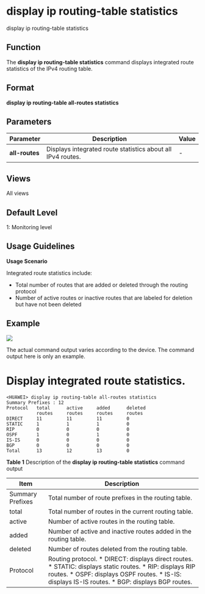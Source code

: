 display ip routing-table statistics
===================================

display ip routing-table statistics

Function
--------

The **display ip routing-table statistics** command displays integrated route statistics of the IPv4 routing table.



Format
------

**display ip routing-table all-routes statistics**



Parameters
----------

| Parameter | Description | Value |
| --- | --- | --- |
| **all-routes** | Displays integrated route statistics about all IPv4 routes. | - |




Views
-----

All views



Default Level
-------------

1: Monitoring level



Usage Guidelines
----------------

**Usage Scenario**

Integrated route statistics include:

* Total number of routes that are added or deleted through the routing protocol
* Number of active routes or inactive routes that are labeled for deletion but have not been deleted



Example
-------

![](../public_sys-resources/note_3.0-en-us.png)
 

The actual command output varies according to the device. The command output here is only an example.



# Display integrated route statistics.
```
<HUAWEI> display ip routing-table all-routes statistics
Summary Prefixes : 12
Protocol   total      active     added      deleted    
           routes     routes     routes     routes     
DIRECT     11         11         11         0          
STATIC     1          1          1          0          
RIP        0          0          0          0          
OSPF       1          0          1          0          
IS-IS      0          0          0          0          
BGP        0          0          0          0          
Total      13         12         13         0

```


**Table 1** Description of the
**display ip routing-table statistics** command output

| Item | Description |
| --- | --- |
| Summary Prefixes | Total number of route prefixes in the routing table. |
| total | Total number of routes in the current routing table. |
| active | Number of active routes in the routing table. |
| added | Number of active and inactive routes added in the routing table. |
| deleted | Number of routes deleted from the routing table. |
| Protocol | Routing protocol.   * DIRECT: displays direct routes. * STATIC: displays static routes. * RIP: displays RIP routes. * OSPF: displays OSPF routes. * IS-IS: displays IS-IS routes. * BGP: displays BGP routes. |